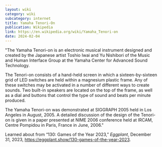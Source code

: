 ```yaml
---
layout: wiki
category: wiki
subcategory: internet
title: Yamaha Tenori-On
publication: Wikipedia
link: https://en.wikipedia.org/wiki/Yamaha_Tenori-on
date: 2024-02-04
---
```


"The Yamaha Tenori-on is an electronic musical instrument designed and created by the Japanese artist Toshio Iwai and Yu Nishibori of the Music and Human Interface Group at the Yamaha Center for Advanced Sound Technology.

The Tenori-on consists of a hand-held screen in which a sixteen-by-sixteen grid of LED switches are held within a magnesium plastic frame. Any of these switches may be activated in a number of different ways to create sounds. Two built-in speakers are located on the top of the frame, as well as a dial and buttons that control the type of sound and beats per minute produced.

The Yamaha Tenori-on was demonstrated at SIGGRAPH 2005 held in Los Angeles in August, 2005. A detailed discussion of the design of the Tenori-on is given in a paper presented at NIME 2006 conference held at IRCAM, Centre Pompidou in Paris, France in June, 2006."

Learned about from “130: Games of the Year 2023,” *Eggplant*, December 31, 2023, <https://eggplant.show/130-games-of-the-year-2023>.

